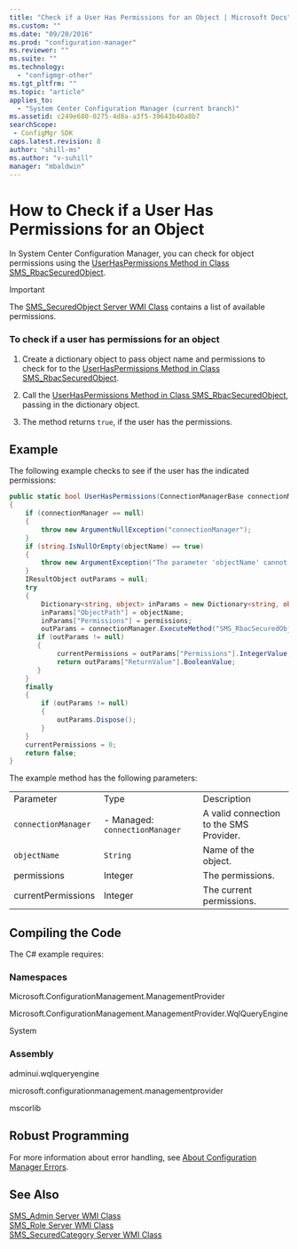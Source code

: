 ```yaml
---
title: "Check if a User Has Permissions for an Object | Microsoft Docs"
ms.custom: ""
ms.date: "09/20/2016"
ms.prod: "configuration-manager"
ms.reviewer: ""
ms.suite: ""
ms.technology:
  - "configmgr-other"
ms.tgt_pltfrm: ""
ms.topic: "article"
applies_to:
  - "System Center Configuration Manager (current branch)"
ms.assetid: c249e680-0275-4d8a-a3f5-39643b40a8b7searchScope: - ConfigMgr SDK
caps.latest.revision: 8
author: "shill-ms"
ms.author: "v-suhill"
manager: "mbaldwin"
---
```

# How to Check if a User Has Permissions for an Object
In System Center Configuration Manager, you can check for object permissions using the [UserHasPermissions Method in Class SMS_RbacSecuredObject](../../../../develop/reference/core/servers/configure/userhaspermissions-method-in-class-sms_rbacsecuredobject.md).  

> [!IMPORTANT]
>  The [SMS_SecuredObject Server WMI Class](../../../../develop/reference/misc/sms_securedobject-server-wmi-class.md) contains a list of available permissions.  

### To check if a user has permissions for an object  

1.  Create a dictionary object to pass object name and permissions to check for to the [UserHasPermissions Method in Class SMS_RbacSecuredObject](../../../../develop/reference/core/servers/configure/userhaspermissions-method-in-class-sms_rbacsecuredobject.md).  

2.  Call the [UserHasPermissions Method in Class SMS_RbacSecuredObject](../../../../develop/reference/core/servers/configure/userhaspermissions-method-in-class-sms_rbacsecuredobject.md), passing in the dictionary object.  

3.  The method returns `true`, if the user has the permissions.  

## Example  
 The following example checks to see if the user has the indicated permissions:  

```c#  
public static bool UserHasPermissions(ConnectionManagerBase connectionManager, string objectName, int permissions, out int currentPermissions)  
{  
    if (connectionManager == null)  
    {  
        throw new ArgumentNullException("connectionManager");  
    }  
    if (string.IsNullOrEmpty(objectName) == true)  
    {  
        throw new ArgumentException("The parameter 'objectName' cannot be null or an empty string", "objectName");  
    }  
    IResultObject outParams = null;  
    try  
    {  
        Dictionary<string, object> inParams = new Dictionary<string, object>();  
        inParams["ObjectPath"] = objectName;  
        inParams["Permissions"] = permissions;  
        outParams = connectionManager.ExecuteMethod("SMS_RbacSecuredObject", "UserHasPermissions", inParams);  
       if (outParams != null)  
       {  
            currentPermissions = outParams["Permissions"].IntegerValue;  
            return outParams["ReturnValue"].BooleanValue;  
       }  
    }  
    finally  
    {  
        if (outParams != null)  
        {  
            outParams.Dispose();  
        }  
    }  
    currentPermissions = 0;  
    return false;  
}  

```  

 The example method has the following parameters:  

||||  
|-|-|-|  
|Parameter|Type|Description|  
|`connectionManager`|-   Managed: `connectionManager`|A valid connection to the SMS Provider.|  
|`objectName`|`String`|Name of the object.|  
|permissions|Integer|The permissions.|  
|currentPermissions|Integer|The current permissions.|  

## Compiling the Code  
 The C# example requires:  

### Namespaces  
 Microsoft.ConfigurationManagement.ManagementProvider  

 Microsoft.ConfigurationManagement.ManagementProvider.WqlQueryEngine  

 System  

### Assembly  
 adminui.wqlqueryengine  

 microsoft.configurationmanagement.managementprovider  

 mscorlib  

## Robust Programming  
 For more information about error handling, see [About Configuration Manager Errors](../../../../develop/core/understand/about-configuration-manager-errors.md).  

## See Also  
 [SMS_Admin Server WMI Class](../../../../develop/reference/core/servers/configure/sms_admin-server-wmi-class.md)   
 [SMS_Role Server WMI Class](../../../../develop/reference/core/servers/configure/sms_role-server-wmi-class.md)   
 [SMS_SecuredCategory Server WMI Class](../../../../develop/reference/core/servers/configure/sms_securedcategory-server-wmi-class.md)
